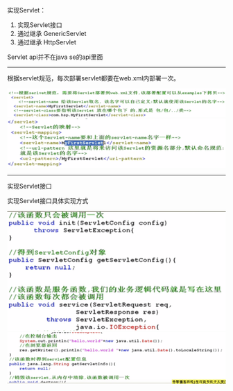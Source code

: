 实现Servlet：

1. 实现Servlet接口
2. 通过继承 GenericServlet
3. 通过继承 HttpServlet

Servlet api并不在java se的api里面

---

根据servlet规范，每次部署servlet都要在web.xml内部署一次。

![](/assets11/import.png)![](/assets22/import.png)

---

实现Servlet接口

实现Servlet接口具体实现方式

![](/assets333/import.png)![](/assets444/import.png)











